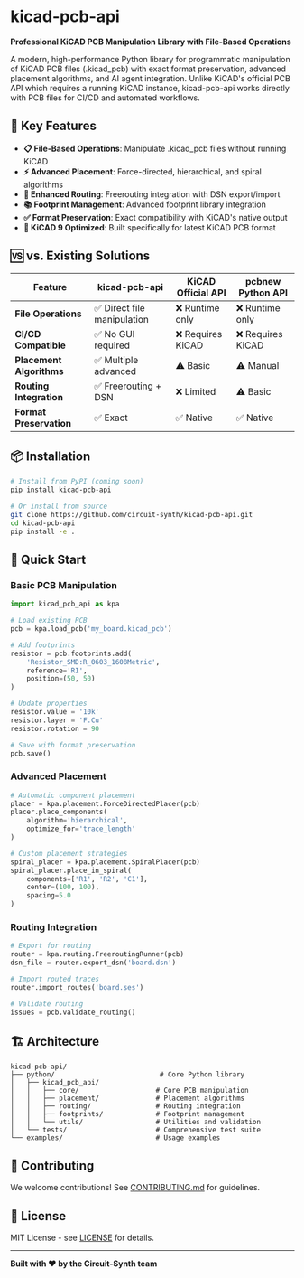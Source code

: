 # kicad-pcb-api

**Professional KiCAD PCB Manipulation Library with File-Based Operations**

A modern, high-performance Python library for programmatic manipulation of KiCAD PCB files (.kicad_pcb) with exact format preservation, advanced placement algorithms, and AI agent integration. Unlike KiCAD's official PCB API which requires a running KiCAD instance, kicad-pcb-api works directly with PCB files for CI/CD and automated workflows.

## 🚀 Key Features

- **📋 File-Based Operations**: Manipulate .kicad_pcb files without running KiCAD
- **⚡ Advanced Placement**: Force-directed, hierarchical, and spiral algorithms
- **🔧 Enhanced Routing**: Freerouting integration with DSN export/import
- **📚 Footprint Management**: Advanced footprint library integration
- **✅ Format Preservation**: Exact compatibility with KiCAD's native output
- **🎯 KiCAD 9 Optimized**: Built specifically for latest KiCAD PCB format

## 🆚 vs. Existing Solutions

| Feature | kicad-pcb-api | KiCAD Official API | pcbnew Python API |
|---------|---------------|-------------------|-------------------|
| **File Operations** | ✅ Direct file manipulation | ❌ Runtime only | ❌ Runtime only |
| **CI/CD Compatible** | ✅ No GUI required | ❌ Requires KiCAD | ❌ Requires KiCAD |
| **Placement Algorithms** | ✅ Multiple advanced | ⚠️ Basic | ⚠️ Manual |
| **Routing Integration** | ✅ Freerouting + DSN | ❌ Limited | ⚠️ Basic |
| **Format Preservation** | ✅ Exact | ✅ Native | ✅ Native |

## 📦 Installation

```bash
# Install from PyPI (coming soon)
pip install kicad-pcb-api

# Or install from source
git clone https://github.com/circuit-synth/kicad-pcb-api.git
cd kicad-pcb-api
pip install -e .
```

## 🎯 Quick Start

### Basic PCB Manipulation

```python
import kicad_pcb_api as kpa

# Load existing PCB
pcb = kpa.load_pcb('my_board.kicad_pcb')

# Add footprints
resistor = pcb.footprints.add(
    'Resistor_SMD:R_0603_1608Metric', 
    reference='R1', 
    position=(50, 50)
)

# Update properties
resistor.value = '10k'
resistor.layer = 'F.Cu'
resistor.rotation = 90

# Save with format preservation
pcb.save()
```

### Advanced Placement

```python
# Automatic component placement
placer = kpa.placement.ForceDirectedPlacer(pcb)
placer.place_components(
    algorithm='hierarchical',
    optimize_for='trace_length'
)

# Custom placement strategies
spiral_placer = kpa.placement.SpiralPlacer(pcb)
spiral_placer.place_in_spiral(
    components=['R1', 'R2', 'C1'],
    center=(100, 100),
    spacing=5.0
)
```

### Routing Integration

```python
# Export for routing
router = kpa.routing.FreeroutingRunner(pcb)
dsn_file = router.export_dsn('board.dsn')

# Import routed traces
router.import_routes('board.ses')

# Validate routing
issues = pcb.validate_routing()
```

## 🏗️ Architecture

```
kicad-pcb-api/
├── python/                          # Core Python library
│   ├── kicad_pcb_api/
│   │   ├── core/                   # Core PCB manipulation
│   │   ├── placement/              # Placement algorithms
│   │   ├── routing/                # Routing integration
│   │   ├── footprints/             # Footprint management
│   │   └── utils/                  # Utilities and validation
│   └── tests/                      # Comprehensive test suite
└── examples/                       # Usage examples
```

## 🤝 Contributing

We welcome contributions! See [CONTRIBUTING.md](CONTRIBUTING.md) for guidelines.

## 📄 License

MIT License - see [LICENSE](LICENSE) for details.

---

**Built with ❤️ by the Circuit-Synth team**